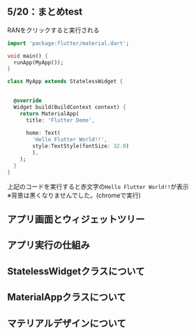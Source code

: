 ## 5/20：まとめtest

RANをクリックすると実行される


```dart
import 'package:flutter/material.dart';

void main() {
  runApp(MyApp());
}

class MyApp extends StatelessWidget {

 
  @override
  Widget build(BuildContext context) {
    return MaterialApp(
      title: 'Flutter Demo',
      
      home: Text(
        'Hello Flutter World!!',
        style:TextStyle(fontSize: 32.0)
        ),
    );
  }
}
```
上記のコードを実行すると赤文字の`Hello Flutter World!!`が表示  
※背景は黒くなりませんでした。(chromeで実行)


## アプリ画面とウィジェットツリー

## アプリ実行の仕組み
## StatelessWidgetクラスについて
## MaterialAppクラスについて
## マテリアルデザインについて


